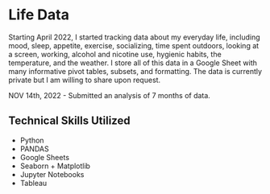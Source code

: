 # Life Data
Starting April 2022, I started tracking data about my everyday life, including mood, sleep, appetite, exercise, socializing, time spent outdoors, looking at a screen, working, alcohol and nicotine use, hygienic habits, the temperature, and the weather. I store all of this data in a Google Sheet with many informative pivot tables, subsets, and formatting. The data is currently private but I am willing to share upon request.

NOV 14th, 2022 - Submitted an analysis of 7 months of data.

## Technical Skills Utilized
- Python
- PANDAS
- Google Sheets
- Seaborn + Matplotlib
- Jupyter Notebooks
- Tableau
